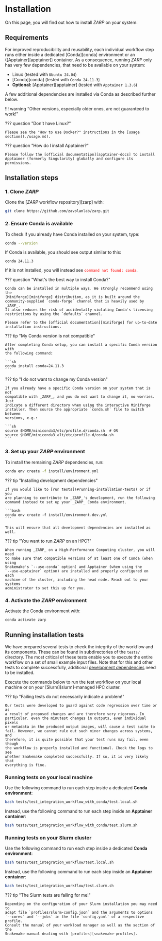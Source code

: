 # Installation

On this page, you will find out how to install _ZARP_ on your system.

## Requirements

For improved reproducibility and reusability, each individual workflow step
runs either inside a dedicated [Conda][conda] environment or an
([Apptainer][apptainer]) container. As a consequence, running _ZARP_ only has
very few dependencies, that need to be available on your system:

- Linux (tested with `Ubuntu 24.04`)
- [Conda][conda] (tested with `Conda 24.11.3`)
- **Optional:** [Apptainer][apptainer] (tested with `Apptainer 1.3.6`)

A few additional dependencies are installed via Conda as described further
below.

!!! warning "Other versions, especially older ones, are not guaranteed to work!"

??? question "Don't have Linux?"

    Please see the "How to use Docker?" instructions in the [usage
    section](./usage.md).

??? question "How do I install Apptainer?"

    Please follow the [official documentation][apptainer-docs] to install
    Apptainer (formerly Singularity) globally and configure its permissions.

## Installation steps

### 1. Clone _ZARP_

Clone the [_ZARP_ workflow repository][zarp] with:

```sh
git clone https://github.com/zavolanlab/zarp.git
```

### 2. Ensure Conda is available

To check if you already have Conda installed on your system, type:

```sh
conda --version
```

If Conda is available, you should see output similar to this:

```console
conda 24.11.3
```
If it is not installed, you will instead see
<code style="color: red;">command not found: conda</code>.

??? question "What's the best way to install Conda?"

    Conda can be installed in multiple ways. We strongly recommend using the
    [Miniforge][miniforge] distribution, as it is built around the
    community-supplied `conda-forge` channel that is heavily used by _ZARP_.
    It also reduces the risk of accidentally violating Conda's licensing
    restrictions by using the `defaults` channel.

    Please refer to the [official documentation][miniforge] for up-to-date
    installation instructions.

??? tip "My Conda version is not compatible"

    After completing Conda setup, you can install a specific Conda version with
    the following command:

    ```sh
    conda install conda=24.11.3
    ```

??? tip "I do not want to change my Conda version"

    If you already have a specific Conda version on your system that is not
    compatible with _ZARP_, and you do not want to change it, no worries. Just
    indicate a different directory when using the interactive Miniforge
    installer. Then source the appropriate `conda.sh` file to switch between
    versions, e.g.:

    ```sh
    source $HOME/miniconda3/etc/profile.d/conda.sh  # OR
    source $HOME/miniconda3_alt/etc/profile.d/conda.sh
    ```

### 3. Set up your _ZARP_ environment

To install the remaining _ZARP_ dependencies, run:

```bash
conda env create -f install/environment.yml
```

??? tip "Installing development dependencies"

    If you would like to [run tests](#running-installation-tests) or if you
    are planning to contribute to _ZARP_'s development, run the following
    command instead to set up your _ZARP_ Conda environment.

    ```bash
    conda env create -f install/environment.dev.yml
    ```

    This will ensure that all development dependencies are installed as well.

??? tip "You want to run _ZARP_ on an HPC?"

    When running _ZARP_ on a High-Performance Computing cluster, you will need
    to make sure that compatible versions of at least one of Conda (when using
    Snakemake's `--use-conda` option) and Apptainer (when using the
    `--use-apptainer` option) are installed and properly configured on each
    machine of the cluster, including the head node. Reach out to your systems
    administrator to set this up for you.

### 4. Activate the _ZARP_ environment

Activate the Conda environment with:

```bash
conda activate zarp
```

## Running installation tests

We have prepared several tests to check the integrity of the workflow and its
components. These can be found in subdirectories of the `tests/` directory.
The most critical of these tests enable you to execute the entire workflow on a
set of small example input files. Note that for this and other tests to
complete successfully, additional [development
dependencies](#3-set-up-your-zarp-environment) need to be installed.

Execute the commands below to run the test workflow on your local machine or
on your [Slurm][slurm]-managed HPC cluster.

??? tip "Failing tests do not necessarily indicate a problem!"

    Our tests were developed to guard against code regression over time or as
    a result of proposed changes and are therefore very rigorous. In
    particular, even the minutest changes in outputs, even individual pixels
    or metadata in the produced output images, will cause a test suite to
    fail. However, we cannot rule out such minor changes across systems, and
    therefore, it is quite possible that your test runs may fail, even though
    the workflow is properly installed and functional. Check the logs to see
    whether Snakemake completed successfully. If so, it is very likely that
    everything is fine.

### Running tests on your local machine

Use the following command to run each step inside a dedicated **Conda
environment**:

```bash
bash tests/test_integration_workflow_with_conda/test.local.sh
```

Instead, use the following command to run each step inside an **Apptainer
container**:

```bash
bash tests/test_integration_workflow_with_conda/test.slurm.sh
```

### Running tests on your Slurm cluster

Use the following command to run each step inside a dedicated **Conda
environment**:

```bash
bash tests/test_integration_workflow/test.local.sh
```

Instead, use the following command to run each step inside an **Apptainer
container**:

```bash
bash tests/test_integration_workflow/test.slurm.sh
```

??? tip "The Slurm tests are failing for me!"

    Depending on the configuration of your Slurm installation you may need to
    adapt file `profiles/slurm-config.json` and the arguments to options
    `--cores` and `--jobs` in the file `config.yaml` of a respective profile.
    Consult the manual of your workload manager as well as the section of the
    Snakemake manual dealing with [profiles][snakemake-profiles].
